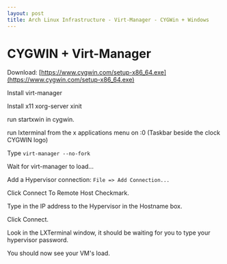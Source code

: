 ```yaml
---
layout: post
title: Arch Linux Infrastructure - Virt-Manager - CYGWin + Windows
---
```


# CYGWIN + Virt-Manager #

Download: [https://www.cygwin.com/setup-x86_64.exe](https://www.cygwin.com/setup-x86_64.exe)

Install virt-manager

Install x11
 xorg-server
 xinit

run startxwin in cygwin.

run lxterminal from the x applications menu on :0 (Taskbar beside the clock CYGWIN logo)

Type ```virt-manager --no-fork```

Wait for virt-manager to load...

Add a Hypervisor connection: ```File => Add Connection...```

Click Connect To Remote Host Checkmark.

Type in the IP address to the Hypervisor in the Hostname box.

Click Connect.

Look in the LXTerminal window, it should be waiting for you to type your hypervisor password.

You should now see your VM's load.
